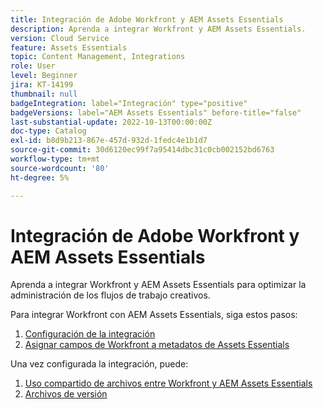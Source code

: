 ```yaml
---
title: Integración de Adobe Workfront y AEM Assets Essentials
description: Aprenda a integrar Workfront y AEM Assets Essentials.
version: Cloud Service
feature: Assets Essentials
topic: Content Management, Integrations
role: User
level: Beginner
jira: KT-14199
thumbnail: null
badgeIntegration: label="Integración" type="positive"
badgeVersions: label="AEM Assets Essentials" before-title="false"
last-substantial-update: 2022-10-13T00:00:00Z
doc-type: Catalog
exl-id: b8d9b213-867e-457d-932d-1fedc4e1b1d7
source-git-commit: 30d6120ec99f7a95414dbc31c0cb002152bd6763
workflow-type: tm+mt
source-wordcount: '80'
ht-degree: 5%

---
```


# Integración de Adobe Workfront y AEM Assets Essentials

Aprenda a integrar Workfront y AEM Assets Essentials para optimizar la administración de los flujos de trabajo creativos.

Para integrar Workfront con AEM Assets Essentials, siga estos pasos:

1. [Configuración de la integración](./configure.md)
1. [Asignar campos de Workfront a metadatos de Assets Essentials](./map-metadata.md)

Una vez configurada la integración, puede:

1. [Uso compartido de archivos entre Workfront y AEM Assets Essentials](./link-send.md)
1. [Archivos de versión](./versions.md)

